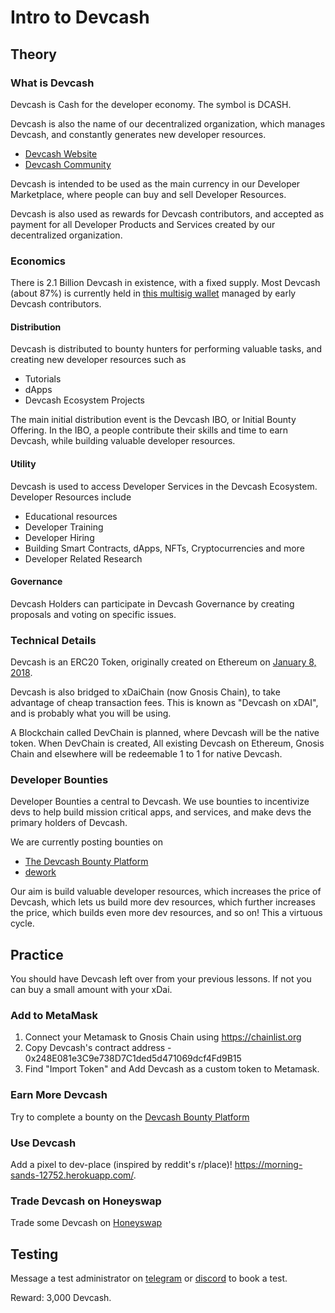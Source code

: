 # Intro to Devcash

## Theory

### What is Devcash

Devcash is Cash for the developer economy. The symbol is DCASH.

Devcash is also the name of our decentralized organization, which manages Devcash, and constantly generates new developer resources. 

* [Devcash Website](https://devcash.dev)
* [Devcash Community](https://discord.gg/BuEJptRutQ)

Devcash is intended to be used as the main currency in our Developer Marketplace, where people can buy and sell Developer Resources.

Devcash is also used as rewards for Devcash contributors, and accepted as payment for all Developer Products and Services created by our decentralized organization. 

### Economics
There is 2.1 Billion Devcash in existence, with a fixed supply. Most Devcash (about 87%) is currently held in [this multisig wallet](https://etherscan.io/address/0xBe9AB77E88bFdA9491A4d18522C1d837D901673F) managed by early Devcash contributors.

#### Distribution

Devcash is distributed to bounty hunters for performing valuable tasks, and creating new developer resources such as
* Tutorials
* dApps
* Devcash Ecosystem Projects

The main initial distribution event is the Devcash IBO, or Initial Bounty Offering. In the IBO, a people contribute their skills and time to earn Devcash, while building valuable developer resources.


#### Utility
Devcash is used to access Developer Services in the Devcash Ecosystem. Developer Resources include
* Educational resources
* Developer Training
* Developer Hiring
* Building Smart Contracts, dApps, NFTs, Cryptocurrencies and more
* Developer Related Research

#### Governance
Devcash Holders can participate in Devcash Governance by creating proposals and voting on specific issues.

### Technical Details
Devcash is an ERC20 Token, originally created on Ethereum on [January 8, 2018](https://etherscan.io/tx/0x73921cdeb3ad1baa4cc11ddaeb8492056a6c63ddb71089fb80ceb44c60c598a1).

Devcash is also bridged to xDaiChain (now Gnosis Chain), to take advantage of cheap transaction fees. This is known as "Devcash on xDAI", and is probably what you will be using.

A Blockchain called DevChain is planned, where Devcash will be the native token. When DevChain is created, All existing Devcash on Ethereum, Gnosis Chain and elsewhere will be redeemable 1 to 1 for native Devcash.

### Developer Bounties
Developer Bounties a central to Devcash. We use bounties to incentivize devs to help build mission critical apps, and services, and make devs the primary holders of Devcash.

We are currently posting bounties on 
* [The Devcash Bounty Platform](https://xdai.devcash.dev) 
* [dework](https://dework.xyz) 

Our aim is build valuable developer resources, which increases the price of Devcash, which lets us build more dev resources, which further increases the price, which builds even more dev resources, and so on! This a virtuous cycle.

## Practice

You should have Devcash left over from your previous lessons. If not you can buy a small amount with your xDai.

### Add to MetaMask

1) Connect your Metamask to Gnosis Chain using https://chainlist.org
2) Copy Devcash's contract address - 0x248E081e3C9e738D7C1ded5d471069dcf4Fd9B15
3) Find "Import Token" and Add Devcash as a custom token to Metamask.

### Earn More Devcash

Try to complete a bounty on the [Devcash Bounty Platform](https//xdai.devcash.dev)

### Use Devcash

Add a pixel to dev-place (inspired by reddit's r/place)! https://morning-sands-12752.herokuapp.com/.

### Trade Devcash on Honeyswap

Trade some Devcash on [Honeyswap](https://honeyswap.org/)

## Testing

Message a test administrator on [telegram](https://t.me/bdu_learn) or [discord](https://discord.gg/BuEJptRutQ) to book a test.

Reward: 3,000 Devcash.
